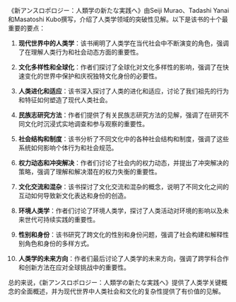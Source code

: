 《新アンスロポロジー：人類学の新たな実践へ》由Seiji Murao、Tadashi Yanai和Masatoshi Kubo撰写，介绍了人类学领域的突破性见解。以下是该书的十个最重要的要点：

1. **现代世界中的人类学**：该书阐明了人类学在当代社会中不断演变的角色，强调了在理解人类行为和社会动态方面的重要性。

2. **文化多样性和全球化**：作者们探讨了全球化对文化多样性的影响，强调了在快速变化的世界中保护和庆祝独特文化身份的必要性。

3. **人类进化和适应**：该书深入探讨了人类的进化和适应，讨论了我们祖先的行为和特征如何塑造了现代人类社会。

4. **民族志研究方法**：作者们提供了有关民族志研究方法的见解，强调了在研究不同文化时沉浸式实地调查和参与观察的重要性。

5. **社会结构和制度**：该书分析了不同文化中的各种社会结构和制度，强调了这些系统如何影响个体行为和社会规范。

6. **权力动态和冲突解决**：作者们讨论了社会内的权力动态，并提出了冲突解决的策略，强调了理解和解决潜在的权力失衡的重要性。

7. **文化交流和混杂**：该书探讨了文化交流和混杂的概念，说明了不同文化之间的互动如何导致新文化表达和身份的创造。

8. **环境人类学**：作者们讨论了环境人类学，探讨了人类活动对环境的影响以及未来世代可持续实践的重要性。

9. **性别和身份**：该书研究了跨文化的性别和身份问题，强调了社会构建和解释性别角色和身份的多样方式。

10. **人类学的未来方向**：作者们最后讨论了人类学的未来方向，强调了跨学科合作和创新方法在应对全球挑战中的重要性。

总的来说，《新アンスロポロジー：人類学の新たな実践へ》提供了人类学关键概念的全面概述，并为现代世界中人类社会和文化的复杂性提供了有价值的见解。